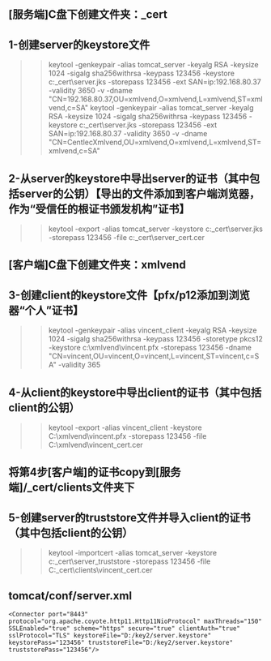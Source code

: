 
## [服务端]C盘下创建文件夹：_cert
## 1-创建server的keystore文件
>>keytool -genkeypair -alias tomcat_server -keyalg RSA -keysize 1024 -sigalg sha256withrsa -keypass 123456 -keystore c:\_cert\server.jks -storepass 123456 -ext SAN=ip:192.168.80.37 -validity 3650 -v  -dname "CN=192.168.80.37,OU=xmlvend,O=xmlvend,L=xmlvend,ST=xmlvend,c=SA"
>>keytool -genkeypair -alias tomcat_server -keyalg RSA -keysize 1024 -sigalg sha256withrsa -keypass 123456 -keystore c:\_cert\server.jks -storepass 123456 -ext SAN=ip:192.168.80.37 -validity 3650 -v  -dname "CN=CentlecXmlvend,OU=xmlvend,O=xmlvend,L=xmlvend,ST=xmlvend,c=SA"

## 2-从server的keystore中导出server的证书（其中包括server的公钥）【导出的文件添加到客户端浏览器，作为“受信任的根证书颁发机构”证书】
>>keytool -export -alias tomcat_server -keystore c:\_cert\server.jks -storepass 123456 -file c:\_cert\server_cert.cer

## [客户端]C盘下创建文件夹：xmlvend
## 3-创建client的keystore文件【pfx/p12添加到浏览器“个人”证书】
>>keytool -genkeypair -alias vincent_client -keyalg RSA -keysize 1024 -sigalg sha256withrsa  -keypass 123456 -storetype pkcs12 -keystore c:\xmlvend\vincent.pfx -storepass 123456 -dname "CN=vincent,OU=vincent,O=vincent,L=vincent,ST=vincent,c=SA" -validity 365

## 4-从client的keystore中导出client的证书（其中包括client的公钥）
>>keytool -export    -alias vincent_client -keystore C:\xmlvend\vincent.pfx -storepass 123456 -file C:\xmlvend\vincent_cert.cer

## 将第4步[客户端]的证书copy到[服务端]/_cert/clients文件夹下
## 5-创建server的truststore文件并导入client的证书（其中包括client的公钥）
>>keytool -importcert -alias tomcat_server -keystore c:\_cert\server_truststore -storepass 123456 -file C:\_cert\clients\vincent_cert.cer

## tomcat/conf/server.xml
`<Connector port="8443" protocol="org.apache.coyote.http11.Http11NioProtocol"
     maxThreads="150" SSLEnabled="true" scheme="https" secure="true"
     clientAuth="true" sslProtocol="TLS"
     keystoreFile="D:/key2/server.keystore" keystorePass="123456"
   truststoreFile="D:/key2/server.keystore" truststorePass="123456"/>`


